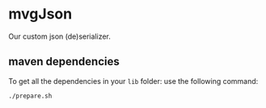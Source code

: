 # mvgJson
Our custom json (de)serializer.

## maven dependencies
To get all the dependencies in your ```lib``` folder: use the following command:
````bash
./prepare.sh
````
